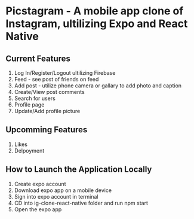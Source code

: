 # Picstagram - A mobile app clone of Instagram, ultilizing Expo and React Native

## Current Features

1. Log In/Register/Logout ultilizing Firebase
2. Feed - see post of friends on feed
3. Add post - utilize phone camera or gallary to add photo and caption
4. Create/View post comments
5. Search for users
6. Profile page
7. Update/Add profile picture

## Upcomming Features

1. Likes
2. Delpoyment

## How to Launch the Application Locally

1. Create expo account
2. Download expo app on a mobile device
3. Sign into expo account in terminal
4. CD into ig-clone-react-native folder and run npm start
5. Open the expo app
